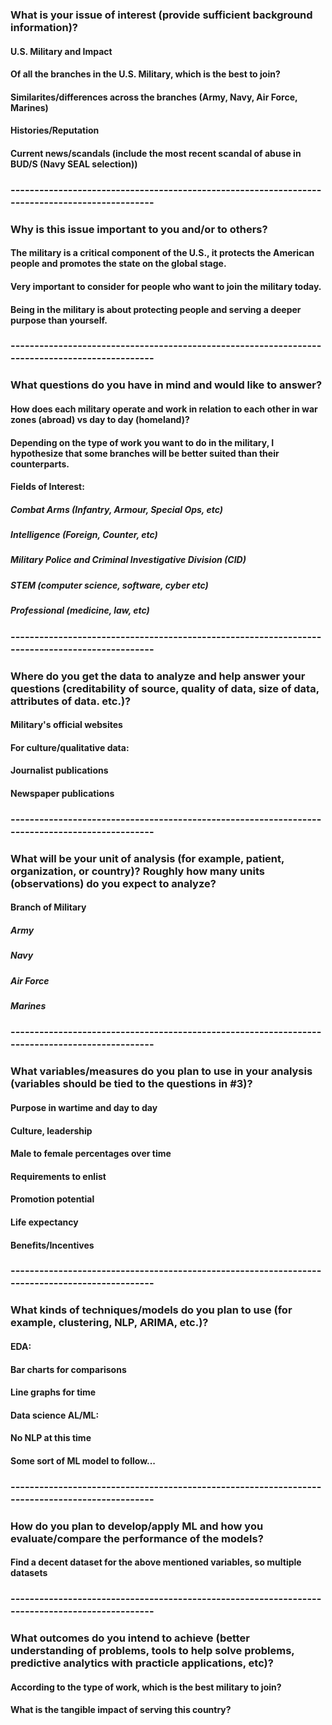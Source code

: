 ### What is your issue of interest (provide sufficient background information)?
#### U.S. Military and Impact 
#### Of all the branches in the U.S. Military, which is the best to join?
#### Similarites/differences across the branches (Army, Navy, Air Force, Marines)
#### Histories/Reputation
#### Current news/scandals (include the most recent scandal of abuse in BUD/S (Navy SEAL selection))
### -----------------------------------------------------------------------------------------------
### Why is this issue important to you and/or to others?
#### The military is a critical component of the U.S., it protects the American people and promotes the state on the global stage. 
#### Very important to consider for people who want to join the military today. 
#### Being in the military is about protecting people and serving a deeper purpose than yourself.  
### -----------------------------------------------------------------------------------------------
### What questions do you have in mind and would like to answer?
#### How does each military operate and work in relation to each other in war zones (abroad) vs day to day (homeland)?
#### Depending on the type of work you want to do in the military, I hypothesize that some branches will be better suited than their counterparts. 
#### Fields of Interest:
##### Combat Arms (Infantry, Armour, Special Ops, etc)
##### Intelligence (Foreign, Counter, etc)
##### Military Police and Criminal Investigative Division (CID)
##### STEM (computer science, software, cyber etc)
##### Professional (medicine, law, etc)
### -----------------------------------------------------------------------------------------------
### Where do you get the data to analyze and help answer your questions (creditability of source, quality of data, size of data, attributes of data. etc.)?
#### Military's official websites
#### For culture/qualitative data:
#### Journalist publications
#### Newspaper publications 
### -----------------------------------------------------------------------------------------------
### What will be your unit of analysis (for example, patient, organization, or country)? Roughly how many units (observations) do you expect to analyze?
#### Branch of Military
##### Army
##### Navy
##### Air Force
##### Marines
### -----------------------------------------------------------------------------------------------
### What variables/measures do you plan to use in your analysis (variables should be tied to the questions in #3)?
#### Purpose in wartime and day to day
#### Culture, leadership
#### Male to female percentages over time
#### Requirements to enlist
#### Promotion potential 
#### Life expectancy
#### Benefits/Incentives
### -----------------------------------------------------------------------------------------------
### What kinds of techniques/models do you plan to use (for example, clustering, NLP, ARIMA, etc.)?
#### EDA:
#### Bar charts for comparisons 
#### Line graphs for time
#### Data science AL/ML:
#### No NLP at this time
#### Some sort of ML model to follow...
### -----------------------------------------------------------------------------------------------
### How do you plan to develop/apply ML and how you evaluate/compare the performance of the models?
#### Find a decent dataset for the above mentioned variables, so multiple datasets
### -----------------------------------------------------------------------------------------------
### What outcomes do you intend to achieve (better understanding of problems, tools to help solve problems, predictive analytics with practicle applications, etc)?
#### According to the type of work, which is the best military to join?
#### What is the tangible impact of serving this country? 
